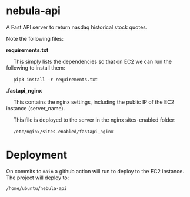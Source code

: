 # nebula-api
A Fast API server to return nasdaq historical stock quotes.

Note the following files:

**requirements.txt**

&nbsp;&nbsp;&nbsp;&nbsp; This simply lists the dependencies so that on EC2 we can run the following to install them:

&nbsp;&nbsp;&nbsp;&nbsp; `pip3 install -r requirements.txt`


**.fastapi_nginx**

&nbsp;&nbsp;&nbsp;&nbsp; This contains the nginx settings, including the public IP of the EC2 instance (server_name).

&nbsp;&nbsp;&nbsp;&nbsp; This file is deployed to the server in the nginx sites-enabled folder:

&nbsp;&nbsp;&nbsp;&nbsp; `/etc/nginx/sites-enabled/fastapi_nginx`

# Deployment

On commits to `main` a github action will run to deploy to the EC2 instance. The project will deploy to:

`/home/ubuntu/nebula-api`
